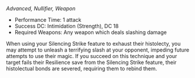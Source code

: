 _Advanced, Nullifier, Weapon_
 
- Performance Time: 1 attack
- Success DC: Intimidation (Strength), DC 18
- Required Weapons: Any weapon which deals slashing damage
 
When using your Silencing Strike feature to exhaust their histolecty, you may attempt to unleash a terrifying slash at your opponent, impeding future attempts to use their magic. If you succeed on this technique and your target fails their Resilience save from the Silencing Strike feature, their histolectual bonds are severed, requiring them to rebind them.